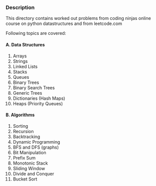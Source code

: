 ### Description
This directory contains worked out problems from coding ninjas online course on python datastructures and from leetcode.com

Following topics are covered: 

#### A. Data Structures
1. Arrays
2. Strings
3. Linked Lists
4. Stacks
5. Queues
6. Binary Trees
7. Binary Search Trees
8. Generic Trees
9. Dictionaries (Hash Maps)
10. Heaps (Priority Queues)


#### B. Algorithms
1. Sorting
2. Recursion
3. Backtracking
4. Dynamic Programming
5. BFS and DFS (graphs)
6. Bit Manipulation
7. Prefix Sum
8. Monotonic Stack
9. Sliding Window
10. Divide and Conquer
11. Bucket Sort
